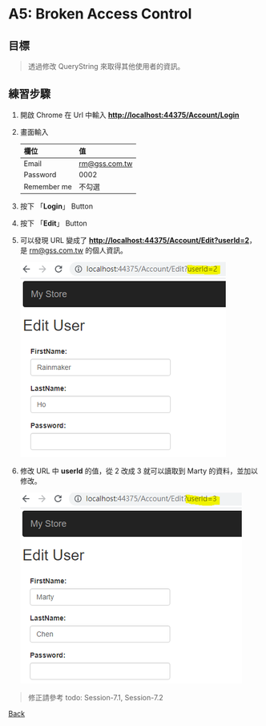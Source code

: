 # A5: Broken Access Control

## 目標

>透過修改 QueryString 來取得其他使用者的資訊。

## 練習步驟

1. 開啟 Chrome 在 Url 中輸入 **<http://localhost:44375/Account/Login>**

2. 畫面輸入

    | 欄位 | 值  |
    |---|---|
    | Email | rm@gss.com.tw |
    | Password | 0002 |
    | Remember me | 不勾選 |

3. 按下 「**Login**」 Button

4. 按下 「**Edit**」 Button

5. 可以發現 URL 變成了 **<http://localhost:44375/Account/Edit?userId=2>**，是 rm@gss.com.tw 的個人資訊。

    ![rm@gss.com.tw個人資訊](images/A5-01.png)

6. 修改 URL 中 **userId** 的值，從 2 改成 3 就可以讀取到 Marty 的資料，並加以修改。

    ![marty 個人資訊](images/A5-02.png)

>修正請參考 todo: Session-7.1, Session-7.2

[Back](./../../readme.md)
